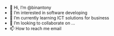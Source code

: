 - 👋 Hi, I’m @binantony
- 👀 I’m interested in software developing
- 🌱 I’m currently learning ICT solutions for business
- 💞️ I’m looking to collaborate on ...
- 📫 How to reach me email

<!---
binantony/binantony is a ✨ special ✨ repository because its `README.md` (this file) appears on your GitHub profile.
You can click the Preview link to take a look at your changes.
--->
